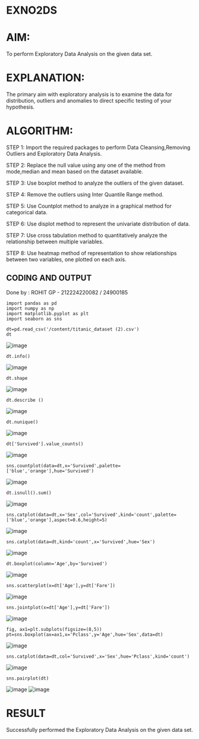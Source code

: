 # EXNO2DS
# AIM:
To perform Exploratory Data Analysis on the given data set.
      
# EXPLANATION:
  The primary aim with exploratory analysis is to examine the data for distribution, outliers and anomalies to direct specific testing of your hypothesis.
  
# ALGORITHM:
STEP 1: Import the required packages to perform Data Cleansing,Removing Outliers and Exploratory Data Analysis.

STEP 2: Replace the null value using any one of the method from mode,median and mean based on the dataset available.

STEP 3: Use boxplot method to analyze the outliers of the given dataset.

STEP 4: Remove the outliers using Inter Quantile Range method.

STEP 5: Use Countplot method to analyze in a graphical method for categorical data.

STEP 6: Use displot method to represent the univariate distribution of data.

STEP 7: Use cross tabulation method to quantitatively analyze the relationship between multiple variables.

STEP 8: Use heatmap method of representation to show relationships between two variables, one plotted on each axis.

## CODING AND OUTPUT

Done by : ROHIT GP - 212224220082 / 24900185


```
import pandas as pd
import numpy as np
import matplotlib.pyplot as plt
import seaborn as sns

dt=pd.read_csv('/content/titanic_dataset (2).csv')
dt
```
![image](https://github.com/user-attachments/assets/bd44eb7b-b891-47e7-a74d-2e5daf515c21)
```
dt.info()
```
![image](https://github.com/user-attachments/assets/3112210f-898c-4fc0-b79b-d570771c41d6)
```
dt.shape
```
![image](https://github.com/user-attachments/assets/8ae250b9-c96e-437b-92e7-00289c0be047)
```
dt.describe ()
```
![image](https://github.com/user-attachments/assets/9f7b8c08-f506-498e-a005-adc8f7ab9cb7)
```
dt.nunique()
```
![image](https://github.com/user-attachments/assets/90b0ab22-f7c2-46df-8e77-b8e4ab17d145)
```
dt['Survived'].value_counts()
```
![image](https://github.com/user-attachments/assets/653380e2-2a61-4381-81bb-85c2d15f762f)
```
sns.countplot(data=dt,x='Survived',palette=['blue','orange'],hue='Survived')
```
![image](https://github.com/user-attachments/assets/c5e82ab7-52d2-45fc-9896-3a2f97de162a)
```
dt.isnull().sum()
```
![image](https://github.com/user-attachments/assets/e73795f2-a19a-4ad5-a1a2-4800f6c6f029)
```
sns.catplot(data=dt,x='Sex',col='Survived',kind='count',palette=['blue','orange'],aspect=0.6,height=5)
```
![image](https://github.com/user-attachments/assets/6a1c6a11-2c69-4c86-9ab2-5bbe717e279e)
```
sns.catplot(data=dt,kind='count',x='Survived',hue='Sex')
```
![image](https://github.com/user-attachments/assets/6e95aff4-7071-413e-9edd-330fa1d2ae5d)
```
dt.boxplot(column='Age',by='Survived')
```
![image](https://github.com/user-attachments/assets/1069df18-9ffd-451d-a16a-ee0e0850d7bc)
```
sns.scatterplot(x=dt['Age'],y=dt['Fare'])
```
![image](https://github.com/user-attachments/assets/ec67356b-a151-4300-a965-ca1394769fb5)
```
sns.jointplot(x=dt['Age'],y=dt['Fare'])
```
![image](https://github.com/user-attachments/assets/893a33a8-fd9d-4cd0-b230-87cf8949195b)
```
fig, ax1=plt.subplots(figsize=(8,5))
pt=sns.boxplot(ax=ax1,x='Pclass',y='Age',hue='Sex',data=dt)
```
![image](https://github.com/user-attachments/assets/53b57c6e-4b2c-493a-a994-a21c4e752386)
```
sns.catplot(data=dt,col='Survived',x='Sex',hue='Pclass',kind='count')
```
![image](https://github.com/user-attachments/assets/95abca8b-022e-4145-a1e1-1d20f863ca6d)
```
sns.pairplot(dt)
```
![image](https://github.com/user-attachments/assets/41e53041-a661-43bd-8ed8-d08c83109297)
![image](https://github.com/user-attachments/assets/e4732939-9cc4-448c-912d-138d6cc79be0)


# RESULT
Successfully performed the Exploratory Data Analysis on the given data set.
